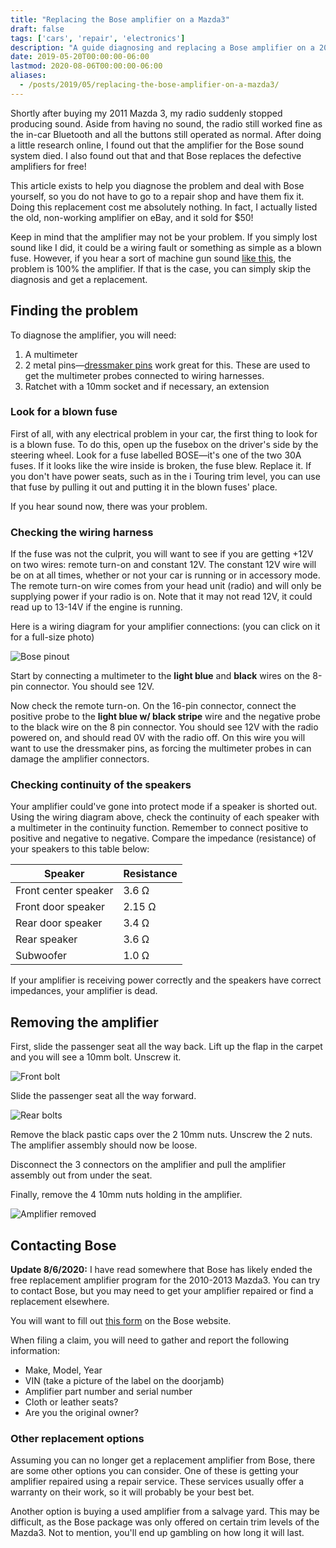 ```yaml
---
title: "Replacing the Bose amplifier on a Mazda3"
draft: false
tags: ['cars', 'repair', 'electronics']
description: "A guide diagnosing and replacing a Bose amplifier on a 2010-2013 Mazda 3"
date: 2019-05-20T00:00:00-06:00
lastmod: 2020-08-06T00:00:00-06:00
aliases:
  - /posts/2019/05/replacing-the-bose-amplifier-on-a-mazda3/
---
```


Shortly after buying my 2011 Mazda 3, my radio suddenly stopped producing sound. Aside from having no sound, the radio still worked fine as the in-car Bluetooth and all the buttons still operated as normal. After doing a little research online, I found out that the amplifier for the Bose sound system died. I also found out that and that Bose replaces the defective amplifiers for free!

This article exists to help you diagnose the problem and deal with Bose yourself, so you do not have to go to a repair shop and have them fix it. Doing this replacement cost me absolutely nothing. In fact, I actually listed the old, non-working amplifier on eBay, and it sold for $50!

Keep in mind that the amplifier may not be your problem. If you simply lost sound like I did, it could be a wiring fault or something as simple as a blown fuse. However, if you hear a sort of machine gun sound [like this](https://www.youtube.com/watch?v=6LP-JGGeBuU), the problem is 100% the amplifier. If that is the case, you can simply skip the diagnosis and get a replacement.

## Finding the problem

To diagnose the amplifier, you will need:

1. A multimeter
2. 2 metal pins&mdash;[dressmaker pins](https://www.amazon.com/Singer-Dressmaker-Pins-500-Count-Size/dp/B000PSFC46) work great for this. These are used to get the multimeter probes connected to wiring harnesses.
3. Ratchet with a 10mm socket and if necessary, an extension

### Look for a blown fuse

First of all, with any electrical problem in your car, the first thing to look for is a blown fuse. To do this, open up the fusebox on the driver's side by the steering wheel. Look for a fuse labelled BOSE&mdash;it's one of the two 30A fuses. If it looks like the wire inside is broken, the fuse blew. Replace it. If you don't have power seats, such as in the i Touring trim level, you can use that fuse by pulling it out and putting it in the blown fuses' place.

If you hear sound now, there was your problem.

### Checking the wiring harness

If the fuse was not the culprit, you will want to see if you are getting +12V on two wires: remote turn-on and constant 12V. The constant 12V wire will be on at all times, whether or not your car is running or in accessory mode. The remote turn-on wire comes from your head unit (radio) and will only be supplying power if your radio is on. Note that it may not read 12V, it could read up to 13-14V if the engine is running.

Here is a wiring diagram for your amplifier connections: (you can click on it for a full-size photo)

<!--[![Bose pinout](/img/mazda-bose-pinout.jpg)](/img/mazda-bose-pinout.jpg)-->
![Bose pinout](/img/mazda-bose-pinout.jpg)

Start by connecting a multimeter to the **light blue** and **black** wires on the 8-pin connector. You should see 12V.

Now check the remote turn-on. On the 16-pin connector, connect the positive probe to the **light blue w/ black stripe** wire and the negative probe to the black wire on the 8 pin connector. You should see 12V with the radio powered on, and should read 0V with the radio off. On this wire you will want to use the dressmaker pins, as forcing the multimeter probes in can damage the amplifier connectors.

### Checking continuity of the speakers

Your amplifier could've gone into protect mode if a speaker is shorted out. Using the wiring diagram above, check the continuity of each speaker with a multimeter in the continuity function. Remember to connect positive to positive and negative to negative. Compare the impedance (resistance) of your speakers to this table below:

Speaker                 | Resistance
------------------------|-----------
Front center speaker    | 3.6 &Omega;
Front door speaker      | 2.15 &Omega;
Rear door speaker       | 3.4 &Omega;
Rear speaker            | 3.6 &Omega;
Subwoofer               | 1.0 &Omega;

If your amplifier is receiving power correctly and the speakers have correct impedances, your amplifier is dead.

## Removing the amplifier

First, slide the passenger seat all the way back. Lift up the flap in the carpet and you will see a 10mm bolt. Unscrew it.

![Front bolt](/img/mazda-bose-front.jpg)

Slide the passenger seat all the way forward.

![Rear bolts](/img/mazda-bose-rear.jpg)

Remove the black pastic caps over the 2 10mm nuts. Unscrew the 2 nuts. The amplifier assembly should now be loose.

Disconnect the 3 connectors on the amplifier and pull the amplifier assembly out from under the seat.

Finally, remove the 4 10mm nuts holding in the amplifier.

![Amplifier removed](/img/mazda-bose-amplifier.jpg)

## Contacting Bose

**Update 8/6/2020:** I have read somewhere that Bose has likely ended the free replacement amplifier program for the 2010-2013 Mazda3. You can try to contact Bose, but you may need to get your amplifier repaired or find a replacement elsewhere.

You will want to fill out [this form](https://automotive.bose.com/contact-us) on the Bose website. 

When filing a claim, you will need to gather and report the following information:

* Make, Model, Year
* VIN (take a picture of the label on the doorjamb)
* Amplifier part number and serial number
* Cloth or leather seats?
* Are you the original owner?

### Other replacement options

Assuming you can no longer get a replacement amplifier from Bose, there are some other options you can consider. One of these is getting your amplifier repaired using a repair service. These services usually offer a warranty on their work, so it will probably be your best bet.

Another option is buying a used amplifier from a salvage yard. This may be difficult, as the Bose package was only offered on certain trim levels of the Mazda3. Not to mention, you'll end up gambling on how long it will last.

